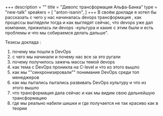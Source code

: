 +++
description = ""
title = "Девопс трансформация Альфа-Банка"
type = "new-talk"
speakers = [
        "anton-isanin",
]
+++
В своём докладе я хотел бы рассказать с чего у нас начиналась devops трансформация , как процессы выглядели тогда и как выглядят сейчас, что devops уже дал компании, прижилась ли devops -культура и какие с этим были и есть проблемы и что мы собираемся делать дальше".

Тезисы доклада :

1. почему мы пошли в DevOps
2. с чего мы начинали и почему нас все за это ругали
3. почему получилось зажечь массы темой devops
4. как тема с DevOps проникла на С-level и что из этого вышло
5. как мы ""синхронизировали"" понимание DevOps среди топ менеджеров
6. как мы пытались пытались развивать DevOps культуру и что из этого вышло
7. что трансформация дала сейчас и как мы видим свою дальнейшую трансформацию
8. где мы реально набили шишки и где получается не так красиво как в теории